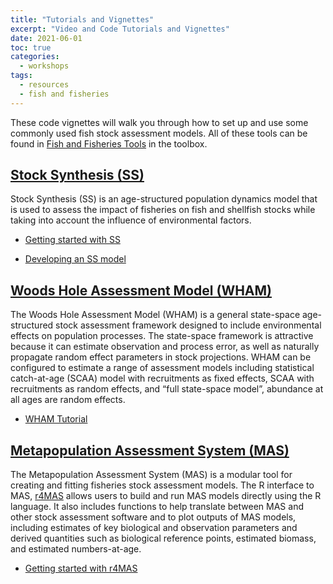 ```yaml
---
title: "Tutorials and Vignettes"
excerpt: "Video and Code Tutorials and Vignettes"
date: 2021-06-01
toc: true
categories:
  - workshops
tags:
  - resources
  - fish and fisheries
---
```

These code vignettes will walk you through how to set up and use some commonly used fish stock assessment models. All of these tools can be found in [Fish and Fisheries Tools](https://nmfs-fish-tools.github.io/) in the toolbox.

## [Stock Synthesis (SS)](https://vlab.ncep.noaa.gov/web/stock-synthesis)
Stock Synthesis (SS) is an age-structured population dynamics model that is used to assess the impact of fisheries on fish and shellfish stocks while taking into account the influence of environmental factors.

- [Getting started with SS](https://vlab.ncep.noaa.gov/web/stock-synthesis/document-library/-/document_library/0LmuycloZeIt/view_file/7137387)

- [Developing an SS model](https://vlab.ncep.noaa.gov/web/stock-synthesis/document-library/-/document_library/0LmuycloZeIt/view_file/7137399)

## [Woods Hole Assessment Model (WHAM)](https://timjmiller.github.io/wham/)
The Woods Hole Assessment Model (WHAM) is a general state-space age-structured stock assessment framework designed to include environmental effects on population processes. The state-space framework is attractive because it can estimate observation and process error, as well as naturally propagate random effect parameters in stock projections. WHAM can be configured to estimate a range of assessment models including statistical catch-at-age (SCAA) model with recruitments as fixed effects, SCAA with recruitments as random effects, and “full state-space model”, abundance at all ages are random effects.

- [WHAM Tutorial](https://timjmiller.github.io/wham/articles/index.html)

## [Metapopulation Assessment System (MAS)](https://nmfs-fish-tools.github.io/MAS/)
The Metapopulation Assessment System (MAS) is a modular tool for creating and fitting fisheries stock assessment models. The R interface to MAS, [r4MAS](https://nmfs-fish-tools.github.io/r4MAS/index.html) allows users to build and run MAS models directly using the R language. It also includes functions to help translate between MAS and other stock assessment software and to plot outputs of MAS models, including estimates of key biological and observation parameters and derived quantities such as biological reference points, estimated biomass, and estimated numbers-at-age.

- [Getting started with r4MAS](https://nmfs-fish-tools.github.io/r4MAS/articles/001_Introduction.html)
